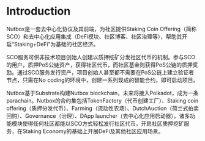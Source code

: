 # Introduction

Nutbox是一套去中心化协议及其前端，为社区提供Staking Coin Offering（简称SCO）和去中心化应用集成（DeFi模块、社区博客、社区治理等），帮助其开启“Staking+DeFi”为基础的社区经济。

SCO服务可供非技术项目创始人创建以质押挖矿分发社区代币的机制。参与SCO的用户，质押PoS公链资产，获得社区代币，而社区基金则获得PoS公链的质押奖励。通过SCO服务发行资产，项目创始人甚至都不需要在PoS公链上建立验证者节点，只需在No coding的环境中，创建一系列现成的智能合约，即可启动项目。

Nutbox基于Substrate构建Nutbox blockchain，未来将接入Polkadot，成为一条parachain。Nutbox的合约集包括TokenFactory（代币创建工厂）、Staking coin offering（质押分发代币）、Farming（流动性农场）、DutchAuction（荷兰式拍卖回购）、Governance（治理）、DApp launcher（去中心化应用启动器）。诸多功能模块使得任何社区都能以SCO方式轻松发行社区代币，开启社区质押挖矿服务，在Staking Economy的基础上开展DeFi及其他社区应用场景。
